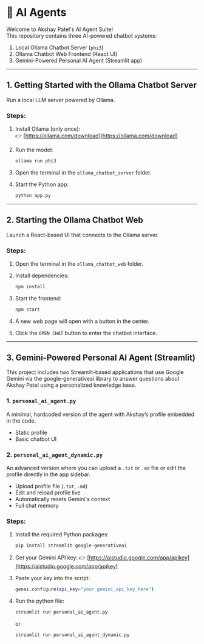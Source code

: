 # 🤖 AI Agents

Welcome to Akshay Patel's AI Agent Suite!  
This repository contains three AI-powered chatbot systems:

1. Local Ollama Chatbot Server (`phi3`)
2. Ollama Chatbot Web Frontend (React UI)
3. Gemini-Powered Personal AI Agent (Streamlit app)

---

## 1. Getting Started with the Ollama Chatbot Server

Run a local LLM server powered by Ollama.

### Steps:

1. Install Ollama (only once):  
   👉 [https://ollama.com/download](https://ollama.com/download)

2. Run the model:
   ```bash
   ollama run phi3
   ```

3. Open the terminal in the `ollama_chatbot_server` folder.

4. Start the Python app:
    ```bash
    python app.py
    ```

---
## 2. Starting the Ollama Chatbot Web
Launch a React-based UI that connects to the Ollama server.

### Steps:

1. Open the terminal in the `ollama_chatbot_web` folder.

2. Install dependencies:
   ```bash
   npm install
   ```

3. Start the frontend:
    ```bash
    npm start
    ```

4. A new web page will open with a button in the center.

5. Click the `OPEN CHAT` button to enter the chatbot interface.

---
## 3. Gemini-Powered Personal AI Agent (Streamlit)
This project includes two Streamlit-based applications that use Google Gemini via the google-generativeai library to answer questions about Akshay Patel using a personalized knowledge base.

### 1. `personal_ai_agent.py`  
A minimal, hardcoded version of the agent with Akshay’s profile embedded in the code.
- Static profile
- Basic chatbot UI
### 2. `personal_ai_agent_dynamic.py`  
An advanced version where you can upload a `.txt` or `.md` file or edit the profile directly in the app sidebar.

- Upload profile file (`.txt`, `.md`)
- Edit and reload profile live
- Automatically resets Gemini's context
- Full chat memory



### Steps:
1. Install the required Python packages:
    ```bash
    pip install streamlit google-generativeai
    ```

2. Get your Gemini API key: 
    👉 [https://aistudio.google.com/app/apikey](https://aistudio.google.com/app/apikey)

3. Paste your key into the script: 
    ```bash
    genai.configure(api_key="your_gemini_api_key_here")
    ```

4. Run the python file:
    ```bash
    streamlit run personal_ai_agent.py
    ```
    or
    ```bash
    streamlit run personal_ai_agent_dynamic.py
    ```
